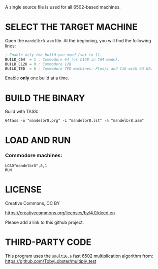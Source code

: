 A single source file is used for all 6502-based machines.

# SELECT THE TARGET MACHINE

Open the ```mandelbr8.asm``` file. At the beginning, you will find the following lines:

```asm
; Enable only the build you need (set to 1).
BUILD_C64  = 1 ; Commodore 64 (or C128 in C64 mode).
BUILD_C128 = 0 ; Commodore 128
BUILD_TED  = 0 ; Commodore TED machines: Plus/4 and C16 with 64 KB.
```

Enable **only** one build at a time.

# BUILD THE BINARY

Build with TASS:

```64tass -o "mandelbr8.prg" -L "mandelbr8.lst" -a "mandelbr8.asm"```

# LOAD AND RUN

### Commodore machines:
```
LOAD"mandelbr8",8,1
RUN
```

# LICENSE

Creative Commons, CC BY

https://creativecommons.org/licenses/by/4.0/deed.en

Please add a link to this github project.

# THIRD-PARTY CODE

This program uses the ```smult16.a``` fast 6502 multiplication algorithm from:
https://github.com/TobyLobster/multiply_test

